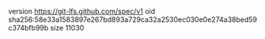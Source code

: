 version https://git-lfs.github.com/spec/v1
oid sha256:58e33a1583897e267bd893a729ca32a2530ec030e0e274a38bed59c374bfb99b
size 11030
